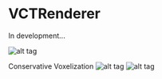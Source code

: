 # VCTRenderer

In development...

![alt tag](http://i.imgur.com/GXVGXxw.png)

Conservative Voxelization
![alt tag](https://i.imgur.com/uSLEUFi.png)
![alt tag](https://i.imgur.com/ZzUQLww.png)
